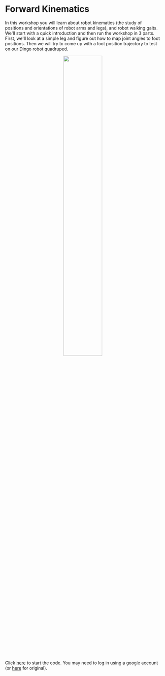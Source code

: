 # Forward Kinematics

In this workshop you will learn about robot kinematics (the study of positions and orientations of robot arms and legs), and robot walking gaits. We'll start with a quick introduction and then run the workshop in 3 parts. First, we'll look at a simple leg and figure out how to map joint angles to foot positions. Then we will try to come up with a foot position trajectory to test on our Dingo robot quadruped.

<p align="center">
    <img src="https://github.com/MonashRobotics/DingoQuadruped/blob/master/assets/JEL05566.jpg?raw=true" style="align:centre" width="50%">
</p>

Click [here](https://colab.research.google.com/github/MonashRobotics/fk_workshop/blob/bokeh/forward_kinematics.ipynb) to start the code. You may need to log in using a google account (or [here](https://colab.research.google.com/github/MonashRobotics/fk_workshop/blob/main/forward_kinematics.ipynb) for original).





